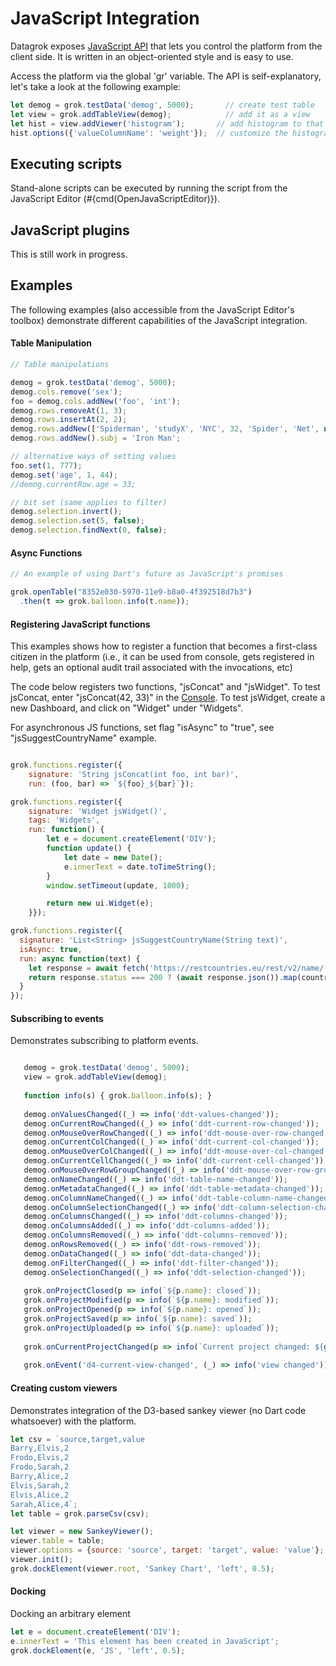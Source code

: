 <!-- TITLE: JavaScript Integration -->
<!-- SUBTITLE: -->

# JavaScript Integration

Datagrok exposes [JavaScript API](https://dev.datagrok.ai/js/grok_api.js) 
that lets you control the platform from the client side.
It is written in an object-oriented style and is easy to use. 

Access the platform via the global 'gr' variable. The API is self-explanatory, let's take a look at the following example:
```javascript
let demog = grok.testData('demog', 5000);       // create test table
let view = grok.addTableView(demog);            // add it as a view
let hist = view.addViewer('histogram');       // add histogram to that view
hist.options({'valueColumnName': 'weight'});  // customize the histogram
``` 

## Executing scripts

Stand-alone scripts can be executed by running the script from the JavaScript Editor (#{cmd(OpenJavaScriptEditor)}).

## JavaScript plugins

This is still work in progress. 

## Examples

The following examples (also accessible from the JavaScript Editor's toolbox) demonstrate different
capabilities of the JavaScript integration. 

#### Table Manipulation

```javascript
// Table manipulations

demog = grok.testData('demog', 5000);
demog.cols.remove('sex');
foo = demog.cols.addNew('foo', 'int');
demog.rows.removeAt(1, 3);
demog.rows.insertAt(2, 2);
demog.rows.addNew(['Spiderman', 'studyX', 'NYC', 32, 'Spider', 'Net', new Date(2020), 180, 80, 666]);
demog.rows.addNew().subj = 'Iron Man';

// alternative ways of setting values
foo.set(1, 777);
demog.set('age', 1, 44);
//demog.currentRow.age = 33;

// bit set (same applies to filter)
demog.selection.invert();
demog.selection.set(5, false);
demog.selection.findNext(0, false);
```

#### Async Functions   

```javascript
// An example of using Dart's future as JavaScript's promises

grok.openTable("8352e030-5970-11e9-b8a0-4f392518d7b3")
  .then(t => grok.balloon.info(t.name));
```

#### Registering JavaScript functions

This examples shows how to register a function that becomes a first-class
citizen in the platform (i.e., it can be used from console, gets registered
in help, gets an optional audit trail associated with the invocations, etc)

The code below registers two functions, "jsConcat" and "jsWidget". To test
jsConcat, enter "jsConcat(42, 33)" in the [Console](../overview/console.md). 
To test jsWidget, create a new Dashboard, and click on "Widget" under "Widgets".

For asynchronous JS functions, set flag "isAsync" to "true", see "jsSuggestCountryName" example.

```javascript

grok.functions.register({
    signature: 'String jsConcat(int foo, int bar)',
    run: (foo, bar) => `${foo}_${bar}`});

grok.functions.register({
    signature: 'Widget jsWidget()',
    tags: 'Widgets',
    run: function() {
        let e = document.createElement('DIV');
        function update() {
            let date = new Date();
            e.innerText = date.toTimeString();
        }
        window.setTimeout(update, 1000);

        return new ui.Widget(e);
    }});

grok.functions.register({
  signature: 'List<String> jsSuggestCountryName(String text)',
  isAsync: true,
  run: async function(text) {
    let response = await fetch('https://restcountries.eu/rest/v2/name/' + text);
    return response.status === 200 ? (await response.json()).map(country => country['name']) : [];
  }
});
```

#### Subscribing to events

Demonstrates subscribing to platform events.

```javascript

   demog = grok.testData('demog', 5000);
   view = grok.addTableView(demog);
   
   function info(s) { grok.balloon.info(s); }
   
   demog.onValuesChanged((_) => info('ddt-values-changed'));
   demog.onCurrentRowChanged((_) => info('ddt-current-row-changed'));
   demog.onMouseOverRowChanged((_) => info('ddt-mouse-over-row-changed'));
   demog.onCurrentColChanged((_) => info('ddt-current-col-changed'));
   demog.onMouseOverColChanged((_) => info('ddt-mouse-over-col-changed'));
   demog.onCurrentCellChanged((_) => info('ddt-current-cell-changed'));
   demog.onMouseOverRowGroupChanged((_) => info('ddt-mouse-over-row-group-changed'));
   demog.onNameChanged((_) => info('ddt-table-name-changed'));
   demog.onMetadataChanged((_) => info('ddt-table-metadata-changed'));
   demog.onColumnNameChanged((_) => info('ddt-table-column-name-changed'));
   demog.onColumnSelectionChanged((_) => info('ddt-column-selection-changed'));
   demog.onColumnsChanged((_) => info('ddt-columns-changed'));
   demog.onColumnsAdded((_) => info('ddt-columns-added'));
   demog.onColumnsRemoved((_) => info('ddt-columns-removed'));
   demog.onRowsRemoved((_) => info('ddt-rows-removed'));
   demog.onDataChanged((_) => info('ddt-data-changed'));
   demog.onFilterChanged((_) => info('ddt-filter-changed'));
   demog.onSelectionChanged((_) => info('ddt-selection-changed'));
   
   grok.onProjectClosed(p => info(`${p.name}: closed`));
   grok.onProjectModified(p => info(`${p.name}: modified`));
   grok.onProjectOpened(p => info(`${p.name}: opened`));
   grok.onProjectSaved(p => info(`${p.name}: saved`));
   grok.onProjectUploaded(p => info(`${p.name}: uploaded`));
   
   grok.onCurrentProjectChanged(p => info(`Current project changed: ${grok.project.name}`));
   
   grok.onEvent('d4-current-view-changed', (_) => info('view changed'));
```

#### Creating custom viewers

Demonstrates integration of the D3-based sankey viewer (no Dart code whatsoever)
with the platform.

```javascript
let csv = `source,target,value
Barry,Elvis,2
Frodo,Elvis,2
Frodo,Sarah,2
Barry,Alice,2
Elvis,Sarah,2
Elvis,Alice,2
Sarah,Alice,4`;
let table = grok.parseCsv(csv);

let viewer = new SankeyViewer();
viewer.table = table;
viewer.options = {source: 'source', target: 'target', value: 'value'};
viewer.init();
grok.dockElement(viewer.root, 'Sankey Chart', 'left', 0.5);
```

#### Docking

Docking an arbitrary element

```javascript
let e = document.createElement('DIV');
e.innerText = 'This element has been created in JavaScript';
grok.dockElement(e, 'JS', 'left', 0.5);
```